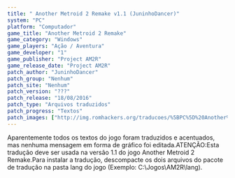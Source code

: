 ```yaml
---
title: " Another Metroid 2 Remake v1.1 (JuninhoDancer)"
system: "PC"
platform: "Computador"
game_title: "Another Metroid 2 Remake"
game_category: "Windows"
game_players: "Ação / Aventura"
game_developer: "1"
game_publisher: "Project AM2R"
game_release_date: "Project AM2R"
patch_author: "JuninhoDancer"
patch_group: "Nenhum"
patch_site: "Nenhum"
patch_version: "???"
patch_release: "18/08/2016"
patch_type: "Arquivos traduzidos"
patch_progress: "Textos"
patch_images: ["http://img.romhackers.org/traducoes/%5BPC%5D%20Another%20Metroid%202%20Remake%20-%20JuninhoDancer%20-%201.jpg","http://img.romhackers.org/traducoes/%5BPC%5D%20Another%20Metroid%202%20Remake%20-%20JuninhoDancer%20-%202.jpg","http://img.romhackers.org/traducoes/%5BPC%5D%20Another%20Metroid%202%20Remake%20-%20JuninhoDancer%20-%203.jpg"]
---
```

Aparentemente todos os textos do jogo foram traduzidos e acentuados, mas nenhuma mensagem em forma de gráfico foi editada.ATENÇÃO:Esta tradução deve ser usada na versão 1.1 do jogo Another Metroid 2 Remake.Para instalar a tradução, descompacte os dois arquivos do pacote de tradução na pasta lang do jogo (Exemplo: C:\Jogos\AM2R\lang).